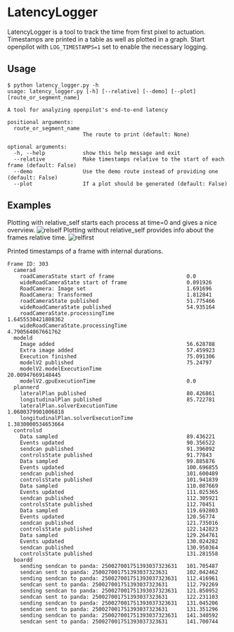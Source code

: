 # LatencyLogger

LatencyLogger is a tool to track the time from first pixel to actuation. Timestamps are printed in a table as well as plotted in a graph. Start openpilot with `LOG_TIMESTAMPS=1` set to enable the necessary logging.

## Usage

```
$ python latency_logger.py -h
usage: latency_logger.py [-h] [--relative] [--demo] [--plot] [route_or_segment_name]

A tool for analyzing openpilot's end-to-end latency

positional arguments:
  route_or_segment_name
                        The route to print (default: None)

optional arguments:
  -h, --help            show this help message and exit
  --relative            Make timestamps relative to the start of each frame (default: False)
  --demo                Use the demo route instead of providing one (default: False)
  --plot                If a plot should be generated (default: False)
```

## Examples
Plotting with relative_self starts each process at time=0 and gives a nice overview.
![relself](https://user-images.githubusercontent.com/42323981/161629832-c6f28874-4b0b-437a-961e-d80adbf8dd97.png)
Plotting without relative_self provides info about the frames relative time. 
![relfirst](https://user-images.githubusercontent.com/42323981/161629886-3283e7c8-1bb0-4f3c-bede-4ceac1d2e140.png)


Printed timestamps of a frame with internal durations.
```
Frame ID: 303
  camerad
    roadCameraState start of frame                       0.0
    wideRoadCameraState start of frame                   0.091926
    RoadCamera: Image set                                1.691696
    RoadCamera: Transformed                              1.812841
    roadCameraState published                            51.775466
    wideRoadCameraState published                        54.935164
    roadCameraState.processingTime                       1.6455530421808362
    wideRoadCameraState.processingTime                   4.790564067661762
  modeld
    Image added                                          56.628788
    Extra image added                                    57.459923
    Execution finished                                   75.091306
    modelV2 published                                    75.24797
    modelV2.modelExecutionTime                           20.00947669148445
    modelV2.gpuExecutionTime                             0.0
  plannerd
    lateralPlan published                                80.426861
    longitudinalPlan published                           85.722781
    lateralPlan.solverExecutionTime                      1.0600379901006818
    longitudinalPlan.solverExecutionTime                 1.3830000534653664
  controlsd
    Data sampled                                         89.436221
    Events updated                                       90.356522
    sendcan published                                    91.396092
    controlsState published                              91.77843
    Data sampled                                         99.885876
    Events updated                                       100.696855
    sendcan published                                    101.600489
    controlsState published                              101.941839
    Data sampled                                         110.087669
    Events updated                                       111.025365
    sendcan published                                    112.305921
    controlsState published                              112.70451
    Data sampled                                         119.692803
    Events updated                                       120.56774
    sendcan published                                    121.735016
    controlsState published                              122.142823
    Data sampled                                         129.264761
    Events updated                                       130.024282
    sendcan published                                    130.950364
    controlsState published                              131.281558
  boardd
    sending sendcan to panda: 250027001751393037323631   101.705487
    sendcan sent to panda: 250027001751393037323631      102.042462
    sending sendcan to panda: 250027001751393037323631   112.416961
    sendcan sent to panda: 250027001751393037323631      112.792269
    sending sendcan to panda: 250027001751393037323631   121.850952
    sendcan sent to panda: 250027001751393037323631      122.231103
    sending sendcan to panda: 250027001751393037323631   131.045206
    sendcan sent to panda: 250027001751393037323631      131.351296
    sending sendcan to panda: 250027001751393037323631   141.340592
    sendcan sent to panda: 250027001751393037323631      141.700744
```

